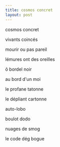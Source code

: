 ```yaml
---
title: cosmos concret
layout: post
---
```


cosmos concret

vivants coincés

mourir ou pas pareil

lémures ont des oreilles


ô bordel noir

au bord d'un moi

le profane tatonne

le dépliant cartonne


auto-lobo

boulot dodo

nuages de smog

le code dég bogue
